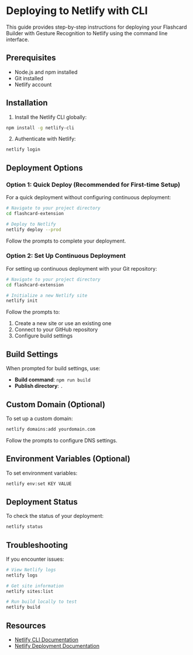 # Deploying to Netlify with CLI

This guide provides step-by-step instructions for deploying your Flashcard Builder with Gesture Recognition to Netlify using the command line interface.

## Prerequisites

- Node.js and npm installed
- Git installed
- Netlify account

## Installation

1. Install the Netlify CLI globally:

```bash
npm install -g netlify-cli
```

2. Authenticate with Netlify:

```bash
netlify login
```

## Deployment Options

### Option 1: Quick Deploy (Recommended for First-time Setup)

For a quick deployment without configuring continuous deployment:

```bash
# Navigate to your project directory
cd flashcard-extension

# Deploy to Netlify
netlify deploy --prod
```

Follow the prompts to complete your deployment.

### Option 2: Set Up Continuous Deployment

For setting up continuous deployment with your Git repository:

```bash
# Navigate to your project directory
cd flashcard-extension

# Initialize a new Netlify site
netlify init
```

Follow the prompts to:
1. Create a new site or use an existing one
2. Connect to your GitHub repository
3. Configure build settings

## Build Settings

When prompted for build settings, use:

- **Build command**: `npm run build`
- **Publish directory**: `.`

## Custom Domain (Optional)

To set up a custom domain:

```bash
netlify domains:add yourdomain.com
```

Follow the prompts to configure DNS settings.

## Environment Variables (Optional)

To set environment variables:

```bash
netlify env:set KEY VALUE
```

## Deployment Status

To check the status of your deployment:

```bash
netlify status
```

## Troubleshooting

If you encounter issues:

```bash
# View Netlify logs
netlify logs

# Get site information
netlify sites:list

# Run build locally to test
netlify build
```

## Resources

- [Netlify CLI Documentation](https://docs.netlify.com/cli/get-started/)
- [Netlify Deployment Documentation](https://docs.netlify.com/site-deploys/overview/)